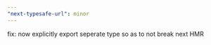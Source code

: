 ```yaml
---
"next-typesafe-url": minor
---
```


fix: now explicitly export seperate type so as to not break next HMR
